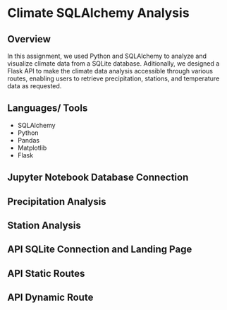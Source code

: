 # Climate SQLAlchemy Analysis

## Overview 
In this assignment, we used Python and SQLAlchemy to analyze and visualize climate data from a SQLite database. Aditionally, we designed a Flask API to make the climate data analysis accessible through various routes, enabling users to retrieve precipitation, stations, and temperature data as requested. 

## Languages/ Tools 
- SQLAlchemy
- Python
- Pandas
- Matplotlib
- Flask

## Jupyter Notebook Database Connection

## Precipitation Analysis 

## Station Analysis 

## API SQLite Connection and Landing Page 

## API Static Routes 

## API Dynamic Route 



